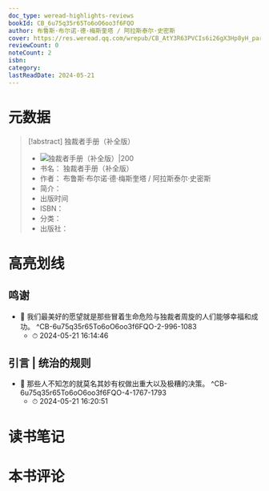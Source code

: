 ```yaml
---
doc_type: weread-highlights-reviews
bookId: CB_6u75q35r65To6oO6oo3f6FQO
author: 布鲁斯·布尔诺·德·梅斯奎塔 / 阿拉斯泰尔·史密斯
cover: https://res.weread.qq.com/wrepub/CB_AtY3R63PVCIs6i26gX3Hp8yH_parsecover
reviewCount: 0
noteCount: 2
isbn: 
category: 
lastReadDate: 2024-05-21
---
```

# 元数据
> [!abstract] 独裁者手册（补全版）
> - ![ 独裁者手册（补全版）|200](https://res.weread.qq.com/wrepub/CB_AtY3R63PVCIs6i26gX3Hp8yH_parsecover)
> - 书名： 独裁者手册（补全版）
> - 作者： 布鲁斯·布尔诺·德·梅斯奎塔 / 阿拉斯泰尔·史密斯
> - 简介： 
> - 出版时间 
> - ISBN： 
> - 分类： 
> - 出版社： 

# 高亮划线

## 鸣谢


- 📌 我们最美好的愿望就是那些冒着生命危险与独裁者周旋的人们能够幸福和成功。 ^CB-6u75q35r65To6oO6oo3f6FQO-2-996-1083
    - ⏱ 2024-05-21 16:14:46 
## 引言 | 统治的规则


- 📌 那些人不知怎的就莫名其妙有权做出重大以及极糟的决策。 ^CB-6u75q35r65To6oO6oo3f6FQO-4-1767-1793
    - ⏱ 2024-05-21 16:20:51 
# 读书笔记

# 本书评论
